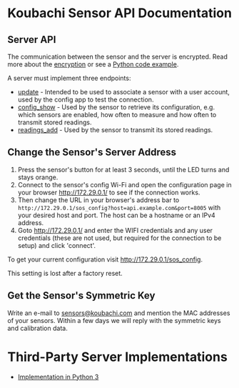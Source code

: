 # Koubachi Sensor API Documentation

## Server API

The communication between the sensor and the server is encrypted. Read
more about the [encryption](encryption.md) or see a [Python code
example](encryption_code_example.py).

A server must implement three endpoints:

* [update](update.md) - Intended to be used to associate a sensor with a
  user account, used by the config app to test the connection.
* [config_show](config_show.md) - Used by the sensor to retrieve its
  configuration, e.g. which sensors are enabled, how often to measure
  and how often to transmit stored readings.
* [readings_add](readings_add.md) - Used by the sensor to transmit its
  stored readings.

## Change the Sensor's Server Address

1. Press the sensor's button for at least 3 seconds, until the LED turns and
   stays orange.
1. Connect to the sensor's config Wi-Fi and open the configuration page in your
   browser <http://172.29.0.1/> to see if the connection works.
1. Then change the URL in your browser's address bar to
   `http://172.29.0.1/sos_config?host=api.example.com&port=8005` with your
   desired host and port. The host can be a hostname or an IPv4 address.
1. Goto <http://172.29.0.1/> and enter the WIFI credentials and any user
   credentials (these are not used, but required for the connection to be
   setup) and click 'connect'.

To get your current configuration visit <http://172.29.0.1/sos_config>.

This setting is lost after a factory reset.

## Get the Sensor's Symmetric Key

Write an e-mail to [sensors@koubachi.com](mailto:sensors@koubachi.com) and
mention the MAC addresses of your sensors. Within a few days we will reply with
the symmetric keys and calibration data.

# Third-Party Server Implementations

* [Implementation in Python 3](https://github.com/koalatux/koubachi-pyserver)
